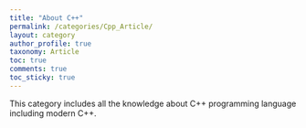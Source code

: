 ```yaml
---
title: "About C++"
permalink: /categories/Cpp_Article/
layout: category
author_profile: true
taxonomy: Article
toc: true
comments: true
toc_sticky: true
---
```


This category includes all the knowledge about C++ programming language including modern C++.